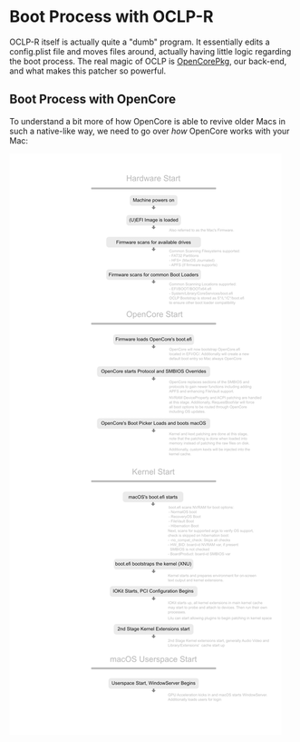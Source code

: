 # Boot Process with OCLP-R

OCLP-R itself is actually quite a "dumb" program. It essentially edits a config.plist file and moves files around, actually having little logic regarding the boot process.  The real magic of OCLP is [OpenCorePkg](https://github.com/acidanthera/OpenCorePkg), our back-end, and what makes this patcher so powerful.

## Boot Process with OpenCore

To understand a bit more of how OpenCore is able to revive older Macs in such a native-like way, we need to go over *how* OpenCore works with your Mac:

![](./images/oc-explained.png)
